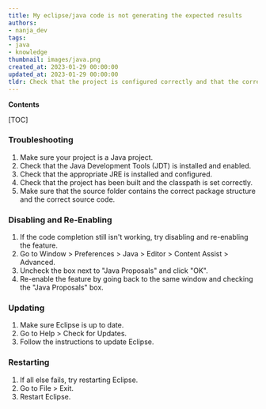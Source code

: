```yaml
---
title: My eclipse/java code is not generating the expected results
authors:
- nanja_dev
tags:
- java
- knowledge
thumbnail: images/java.png
created_at: 2023-01-29 00:00:00
updated_at: 2023-01-29 00:00:00
tldr: Check that the project is configured correctly and that the correct JDK is being used.
---
```


**Contents**

[TOC]

### Troubleshooting
1. Make sure your project is a Java project.
2. Check that the Java Development Tools (JDT) is installed and enabled.
3. Check that the appropriate JRE is installed and configured.
4. Check that the project has been built and the classpath is set correctly.
5. Make sure that the source folder contains the correct package structure and the correct source code.

### Disabling and Re-Enabling
1. If the code completion still isn't working, try disabling and re-enabling the feature.
2. Go to Window > Preferences > Java > Editor > Content Assist > Advanced.
3. Uncheck the box next to "Java Proposals" and click "OK".
4. Re-enable the feature by going back to the same window and checking the "Java Proposals" box.

### Updating
1. Make sure Eclipse is up to date.
2. Go to Help > Check for Updates.
3. Follow the instructions to update Eclipse.

### Restarting
1. If all else fails, try restarting Eclipse.
2. Go to File > Exit.
3. Restart Eclipse.
